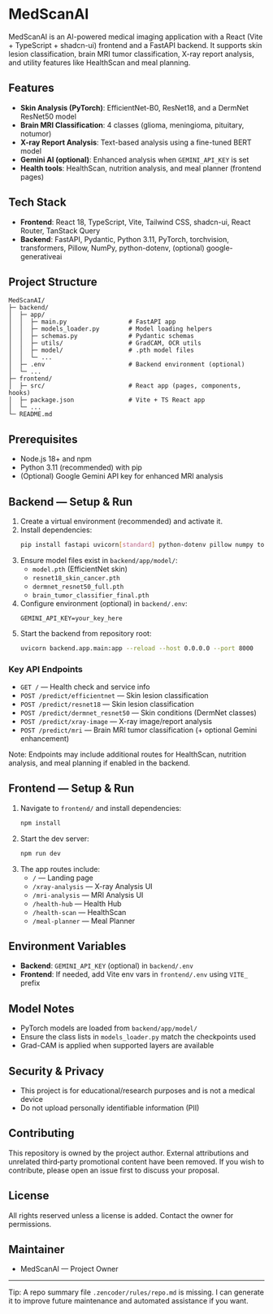 # MedScanAI

MedScanAI is an AI-powered medical imaging application with a React (Vite + TypeScript + shadcn-ui) frontend and a FastAPI backend. It supports skin lesion classification, brain MRI tumor classification, X-ray report analysis, and utility features like HealthScan and meal planning.

## Features

- **Skin Analysis (PyTorch)**: EfficientNet-B0, ResNet18, and a DermNet ResNet50 model
- **Brain MRI Classification**: 4 classes (glioma, meningioma, pituitary, notumor)
- **X-ray Report Analysis**: Text-based analysis using a fine-tuned BERT model
- **Gemini AI (optional)**: Enhanced analysis when `GEMINI_API_KEY` is set
- **Health tools**: HealthScan, nutrition analysis, and meal planner (frontend pages)

## Tech Stack

- **Frontend**: React 18, TypeScript, Vite, Tailwind CSS, shadcn-ui, React Router, TanStack Query
- **Backend**: FastAPI, Pydantic, Python 3.11, PyTorch, torchvision, transformers, Pillow, NumPy, python-dotenv, (optional) google-generativeai

## Project Structure

```
MedScanAI/
├─ backend/
│  ├─ app/
│  │  ├─ main.py                 # FastAPI app
│  │  ├─ models_loader.py        # Model loading helpers
│  │  ├─ schemas.py              # Pydantic schemas
│  │  ├─ utils/                  # GradCAM, OCR utils
│  │  ├─ model/                  # .pth model files
│  │  └─ ...
│  ├─ .env                       # Backend environment (optional)
│  └─ ...
├─ frontend/
│  ├─ src/                       # React app (pages, components, hooks)
│  ├─ package.json               # Vite + TS React app
│  └─ ...
└─ README.md
```

## Prerequisites

- Node.js 18+ and npm
- Python 3.11 (recommended) with pip
- (Optional) Google Gemini API key for enhanced MRI analysis

## Backend — Setup & Run

1. Create a virtual environment (recommended) and activate it.
2. Install dependencies:
   ```bash
   pip install fastapi uvicorn[standard] python-dotenv pillow numpy torch torchvision transformers google-generativeai
   ```
3. Ensure model files exist in `backend/app/model/`:
   - `model.pth` (EfficientNet skin)
   - `resnet18_skin_cancer.pth`
   - `dermnet_resnet50_full.pth`
   - `brain_tumor_classifier_final.pth`
4. Configure environment (optional) in `backend/.env`:
   ```env
   GEMINI_API_KEY=your_key_here
   ```
5. Start the backend from repository root:
   ```bash
   uvicorn backend.app.main:app --reload --host 0.0.0.0 --port 8000
   ```

### Key API Endpoints

- `GET /` — Health check and service info
- `POST /predict/efficientnet` — Skin lesion classification
- `POST /predict/resnet18` — Skin lesion classification
- `POST /predict/dermnet_resnet50` — Skin conditions (DermNet classes)
- `POST /predict/xray-image` — X-ray image/report analysis
- `POST /predict/mri` — Brain MRI tumor classification (+ optional Gemini enhancement)

Note: Endpoints may include additional routes for HealthScan, nutrition analysis, and meal planning if enabled in the backend.

## Frontend — Setup & Run

1. Navigate to `frontend/` and install dependencies:
   ```bash
   npm install
   ```
2. Start the dev server:
   ```bash
   npm run dev
   ```
3. The app routes include:
   - `/` — Landing page
   - `/xray-analysis` — X-ray Analysis UI
   - `/mri-analysis` — MRI Analysis UI
   - `/health-hub` — Health Hub
   - `/health-scan` — HealthScan
   - `/meal-planner` — Meal Planner

## Environment Variables

- **Backend**: `GEMINI_API_KEY` (optional) in `backend/.env`
- **Frontend**: If needed, add Vite env vars in `frontend/.env` using `VITE_` prefix

## Model Notes

- PyTorch models are loaded from `backend/app/model/`
- Ensure the class lists in `models_loader.py` match the checkpoints used
- Grad-CAM is applied when supported layers are available

## Security & Privacy

- This project is for educational/research purposes and is not a medical device
- Do not upload personally identifiable information (PII)

## Contributing

This repository is owned by the project author. External attributions and unrelated third‑party promotional content have been removed. If you wish to contribute, please open an issue first to discuss your proposal.

## License

All rights reserved unless a license is added. Contact the owner for permissions.

## Maintainer

- MedScanAI — Project Owner

---

Tip: A repo summary file `.zencoder/rules/repo.md` is missing. I can generate it to improve future maintenance and automated assistance if you want.

